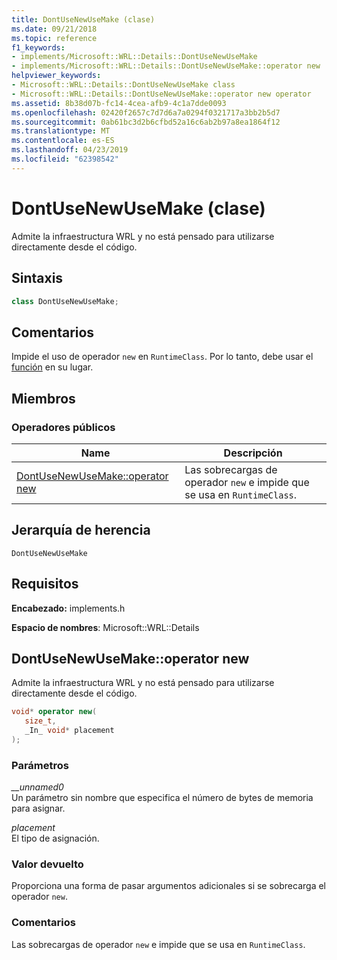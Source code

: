 ```yaml
---
title: DontUseNewUseMake (clase)
ms.date: 09/21/2018
ms.topic: reference
f1_keywords:
- implements/Microsoft::WRL::Details::DontUseNewUseMake
- implements/Microsoft::WRL::Details::DontUseNewUseMake::operator new
helpviewer_keywords:
- Microsoft::WRL::Details::DontUseNewUseMake class
- Microsoft::WRL::Details::DontUseNewUseMake::operator new operator
ms.assetid: 8b38d07b-fc14-4cea-afb9-4c1a7dde0093
ms.openlocfilehash: 02420f2657c7d7d6a7a0294f0321717a3bb2b5d7
ms.sourcegitcommit: 0ab61bc3d2b6cfbd52a16c6ab2b97a8ea1864f12
ms.translationtype: MT
ms.contentlocale: es-ES
ms.lasthandoff: 04/23/2019
ms.locfileid: "62398542"
---
```

# <a name="dontusenewusemake-class"></a>DontUseNewUseMake (clase)

Admite la infraestructura WRL y no está pensado para utilizarse directamente desde el código.

## <a name="syntax"></a>Sintaxis

```cpp
class DontUseNewUseMake;
```

## <a name="remarks"></a>Comentarios

Impide el uso de operador `new` en `RuntimeClass`. Por lo tanto, debe usar el [función](make-function.md) en su lugar.

## <a name="members"></a>Miembros

### <a name="public-operators"></a>Operadores públicos

Name                                             | Descripción
------------------------------------------------ | ---------------------------------------------------------------------------
[DontUseNewUseMake::operator new](#operator-new) | Las sobrecargas de operador `new` e impide que se usa en `RuntimeClass`.

## <a name="inheritance-hierarchy"></a>Jerarquía de herencia

`DontUseNewUseMake`

## <a name="requirements"></a>Requisitos

**Encabezado:** implements.h

**Espacio de nombres**: Microsoft::WRL::Details

## <a name="operator-new"></a>DontUseNewUseMake::operator new

Admite la infraestructura WRL y no está pensado para utilizarse directamente desde el código.

```cpp
void* operator new(
   size_t,
   _In_ void* placement
);
```

### <a name="parameters"></a>Parámetros

*__unnamed0*<br/>
Un parámetro sin nombre que especifica el número de bytes de memoria para asignar.

*placement*<br/>
El tipo de asignación.

### <a name="return-value"></a>Valor devuelto

Proporciona una forma de pasar argumentos adicionales si se sobrecarga el operador `new`.

### <a name="remarks"></a>Comentarios

Las sobrecargas de operador `new` e impide que se usa en `RuntimeClass`.

